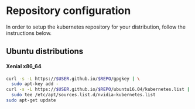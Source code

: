 # Repository configuration

In order to setup the kubernetes repository for your distribution, follow the instructions below.

## Ubuntu distributions

#### Xenial x86_64

```bash
curl -s -L https://$USER.github.io/$REPO/gpgkey | \
  sudo apt-key add -
curl -s -L https://$USER.github.io/$REPO/ubuntu16.04/kubernetes.list | \
  sudo tee /etc/apt/sources.list.d/nvidia-kubernetes.list
sudo apt-get update
```
